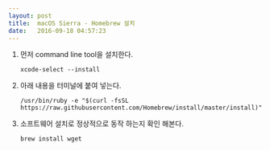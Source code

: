 ```yaml
---
layout: post
title:  macOS Sierra - Homebrew 설치
date:   2016-09-18 04:57:23
---
```


1. 먼저 command line tool을 설치한다.

	`xcode-select --install`

2. 아래 내용을 터미널에 붙여 넣는다.

	`/usr/bin/ruby -e "$(curl -fsSL https://raw.githubusercontent.com/Homebrew/install/master/install)"`

3. 소프트웨어 설치로 정상적으로 동작 하는지 확인 해본다.

	`brew install wget`